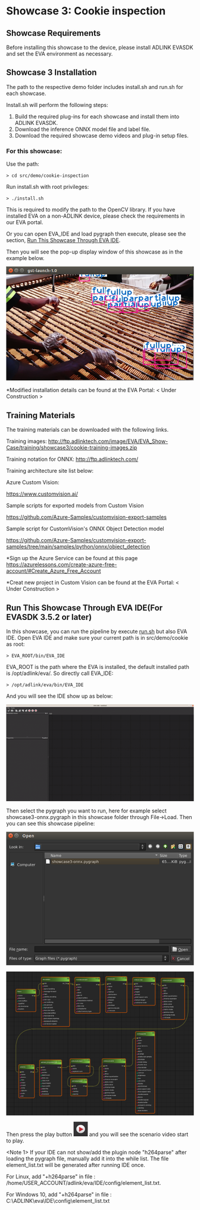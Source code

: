 # Showcase 3: Cookie inspection

## Showcase Requirements

Before installing this showcase to the device, please install ADLINK EVASDK and set the EVA environment as necessary.

## Showcase 3 Installation

The path to the respective demo folder includes install.sh and run.sh for each showcase.

Install.sh will perform the following steps:

1. Build the required plug-ins for each showcase and install them into ADLINK EVASDK.
2. Download the inference ONNX model file and label file.
3. Download the required showcase demo videos and plug-in setup files.

### For this showcase: 

Use the path:

```
> cd src/demo/cookie-inspection
```


Run install.sh with root privileges:

```
> ./install.sh
```


This is required to modify the path to the OpenCV library. If you have installed EVA on a non-ADLINK device, please check the requirements in our EVA portal.





Or you can open EVA_IDE and load pygraph then execute, please see the section, [Run This Showcase Through EVA IDE](#Run-This-Showcase-Through-EVA-IDE).

Then you will see the pop-up display window of this showcase as in the example below.

![image-showcase3](../../../figures/image-showcase3.png)

*Modified installation details can be found at the EVA Portal: < Under Construction >

## Training Materials

The training materials can be downloaded with the following links.

Training images: http://ftp.adlinktech.com/image/EVA/EVA_Show-Case/training/showcase3/cookie-training-images.zip 

Training notation for ONNX: http://ftp.adlinktech.com/

Training architecture site list below: 

Azure Custom Vision: 

https://www.customvision.ai/

Sample scripts for exported models from Custom Vision

https://github.com/Azure-Samples/customvision-export-samples

Sample script for CustomVision's ONNX Object Detection model

https://github.com/Azure-Samples/customvision-export-samples/tree/main/samples/python/onnx/object_detection

*Sign up the Azure Service can be found at this page 
https://azurelessons.com/create-azure-free-account/#Create_Azure_Free_Account

*Creat new project in Custom Vision can be found at the EVA Portal: < Under Construction >


## Run This Showcase Through EVA IDE(For EVASDK 3.5.2 or later)

In this showcase, you can run the pipeline by execute <a href="#runsh">run.sh</a> but also EVA IDE. Open EVA IDE and make sure your current path is in src/demo/cookie as root:

```
> EVA_ROOT/bin/EVA_IDE
```

EVA_ROOT is the path where the EVA is installed, the default installed path is /opt/adlink/eva/. So directly call EVA_IDE:

```
> /opt/adlink/eva/bin/EVA_IDE
```

And you will see the IDE show up as below:

![EVAIDE](../../../figures/EVAIDE.png)

Then select the pygraph you want to run, here for example select showcase3-onnx.pygraph in this showcase folder through File->Load. Then you can see this showcase pipeline:

![showcase3-file-load](../../../figures/showcase3-file-load.png)

![showcase3-pipeline](../../../figures/showcase3-pipeline.png)

Then press the play button ![play-button](../../../figures/play-button.png) and you will see the scenario video start to play.

<a id="note1"></a>

<Note 1> If your IDE can not show/add the plugin node "h264parse" after loading the pygraph file, manually add it into the while list. The file element_list.txt will be generated after running IDE once. 

For Linux, add "+h264parse" in file : /home/USER_ACCOUNT/adlink/eva/IDE/config/element_list.txt. 

For Windows 10, add "+h264parse" in file : C:\ADLINK\eva\IDE\config\element_list.txt
